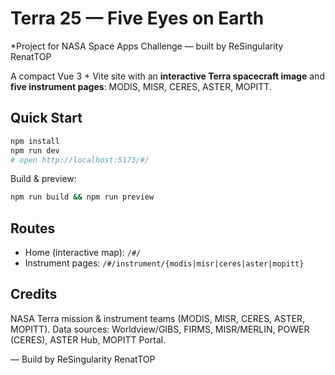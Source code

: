 # Terra 25 — Five Eyes on Earth
*Project for NASA Space Apps Challenge — built by ReSingularity RenatTOP

A compact Vue 3 + Vite site with an **interactive Terra spacecraft image** and **five instrument pages**: MODIS, MISR, CERES, ASTER, MOPITT.

## Quick Start
```bash
npm install
npm run dev
# open http://localhost:5173/#/
```
Build & preview:
```bash
npm run build && npm run preview
```


## Routes
- Home (interactive map): `/#/`
- Instrument pages: `/#/instrument/{modis|misr|ceres|aster|mopitt}`

## Credits
NASA Terra mission & instrument teams (MODIS, MISR, CERES, ASTER, MOPITT).
Data sources: Worldview/GIBS, FIRMS, MISR/MERLIN, POWER (CERES), ASTER Hub, MOPITT Portal.

— Build by ReSingularity RenatTOP

